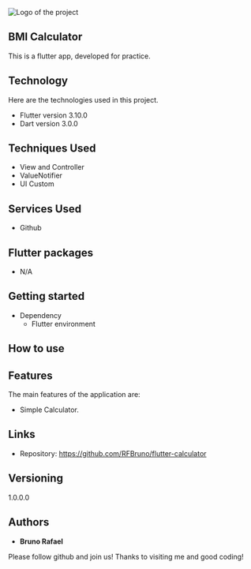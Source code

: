 
![Logo of the project](https://firebasestorage.googleapis.com/v0/b/portfolio-a7442.appspot.com/o/profile%20github%20images%2Fgithubcapa.png?alt=media&token=091ec4e2-aa66-4b89-a768-6c1a026a262e)


## BMI Calculator
This is a flutter app, developed for practice.


## Technology 

Here are the technologies used in this project.

* Flutter version  3.10.0
* Dart version 3.0.0

## Techniques Used
* View and Controller
* ValueNotifier
* UI Custom


## Services Used

* Github


## Flutter packages

* N/A


## Getting started

* Dependency
  - Flutter environment   

## How to use




## Features

The main features of the application are:
 - Simple Calculator.


## Links
  - Repository: https://github.com/RFBruno/flutter-calculator

  ## Versioning

  1.0.0.0


  ## Authors

  * **Bruno Rafael** 

  Please follow github and join us!
  Thanks to visiting me and good coding!
